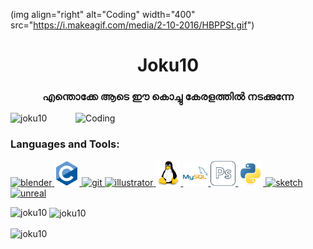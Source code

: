 (img align="right" alt="Coding" width="400" src="https://i.makeagif.com/media/2-10-2016/HBPPSt.gif")
<h1 align="center">Joku10</h1>
<h3 align="center">എന്തൊക്കേ ആടെ ഈ കൊച്ചു കേരളത്തിൽ നടക്കുന്നേ</h3>
<img align="right" alt="Coding" width="400" src="https://media.tenor.com/Pm4S40MGsIQAAAAM/hacker-hackerman.gif">

<p align="left"> <img src="https://komarev.com/ghpvc/?username=joku10&label=Profile%20views&color=0e75b6&style=flat" alt="joku10" /> </p>

<h3 align="left">Languages and Tools:</h3>
<p align="left"> <a href="https://www.blender.org/" target="_blank" rel="noreferrer"> <img src="https://download.blender.org/branding/community/blender_community_badge_white.svg" alt="blender" width="40" height="40"/> </a> <a href="https://www.cprogramming.com/" target="_blank" rel="noreferrer"> <img src="https://raw.githubusercontent.com/devicons/devicon/master/icons/c/c-original.svg" alt="c" width="40" height="40"/> </a> <a href="https://git-scm.com/" target="_blank" rel="noreferrer"> <img src="https://www.vectorlogo.zone/logos/git-scm/git-scm-icon.svg" alt="git" width="40" height="40"/> </a> <a href="https://www.adobe.com/in/products/illustrator.html" target="_blank" rel="noreferrer"> <img src="https://www.vectorlogo.zone/logos/adobe_illustrator/adobe_illustrator-icon.svg" alt="illustrator" width="40" height="40"/> </a> <a href="https://www.linux.org/" target="_blank" rel="noreferrer"> <img src="https://raw.githubusercontent.com/devicons/devicon/master/icons/linux/linux-original.svg" alt="linux" width="40" height="40"/> </a> <a href="https://www.mysql.com/" target="_blank" rel="noreferrer"> <img src="https://raw.githubusercontent.com/devicons/devicon/master/icons/mysql/mysql-original-wordmark.svg" alt="mysql" width="40" height="40"/> </a> <a href="https://www.photoshop.com/en" target="_blank" rel="noreferrer"> <img src="https://raw.githubusercontent.com/devicons/devicon/master/icons/photoshop/photoshop-line.svg" alt="photoshop" width="40" height="40"/> </a> <a href="https://www.python.org" target="_blank" rel="noreferrer"> <img src="https://raw.githubusercontent.com/devicons/devicon/master/icons/python/python-original.svg" alt="python" width="40" height="40"/> </a> <a href="https://www.sketch.com/" target="_blank" rel="noreferrer"> <img src="https://www.vectorlogo.zone/logos/sketchapp/sketchapp-icon.svg" alt="sketch" width="40" height="40"/> </a> <a href="https://unrealengine.com/" target="_blank" rel="noreferrer"> <img src="https://raw.githubusercontent.com/kenangundogan/fontisto/036b7eca71aab1bef8e6a0518f7329f13ed62f6b/icons/svg/brand/unreal-engine.svg" alt="unreal" width="40" height="40"/> </a> </p>

<p><img align="left" src="https://github-readme-stats.vercel.app/api/top-langs?username=joku10&show_icons=true&locale=en&layout=compact" alt="joku10" /></p>

<p>&nbsp;<img align="center" src="https://github-readme-stats.vercel.app/api?username=joku10&show_icons=true&locale=en" alt="joku10" /></p>

<p><img align="center" src="https://github-readme-streak-stats.herokuapp.com/?user=joku10&" alt="joku10" /></p>
